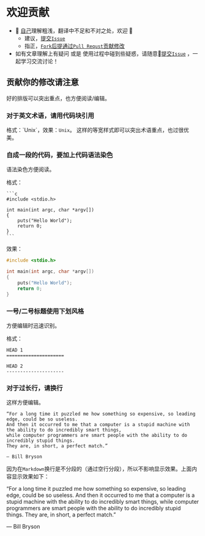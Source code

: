 欢迎贡献
====================

- 🙈 [自己](http://weibo.com/oldratlee)理解粗浅，翻译中不足和不对之处，欢迎 👏 
    - 建议，[提交`Issue`](https://github.com/oldratlee/translations/issues/new)
    - 指正，[`Fork`后提通过`Pull Requst`贡献修改](https://github.com/oldratlee/translations/fork)
- 如有文章理解上有疑问 或是 使用过程中碰到些疑惑，请随意:raised_hands:[提交`Issue`](https://github.com/oldratlee/translations/issues/new) ，一起学习交流讨论！

贡献你的修改请注意
-----------------

好的排版可以突出重点，也方便阅读/编辑。

### 对于英文术语，请用代码块引用

格式：\`Unix\`，效果：`Unix`。
这样的等宽样式即可以突出术语重点，也过很优美。

### 自成一段的代码，要加上代码语法染色

语法染色方便阅读。

格式：

    ```c
    #include <stdio.h>

    int main(int argc, char *argv[])
    {
        puts("Hello World");
        return 0;
    }
    ```

效果：

```c
#include <stdio.h>

int main(int argc, char *argv[])
{
    puts("Hello World");
    return 0;
}
```

### 一号/二号标题使用下划风格

方便编辑时迅速识别。

格式：

    HEAD 1
    =====================

    HEAD 2
    ---------------------

### 对于过长行，请换行

这样方便编辑。

    “For a long time it puzzled me how something so expensive, so leading edge, could be so useless.
    And then it occurred to me that a computer is a stupid machine with the ability to do incredibly smart things,
    while computer programmers are smart people with the ability to do incredibly stupid things.
    They are, in short, a perfect match.”

    — Bill Bryson

因为在`Markdown`换行是不分段的（通过空行分段），所以不影响显示效果。上面内容显示效果如下：

“For a long time it puzzled me how something so expensive, so leading edge, could be so useless.
And then it occurred to me that a computer is a stupid machine with the ability to do incredibly smart things,
while computer programmers are smart people with the ability to do incredibly stupid things.
They are, in short, a perfect match.”

— Bill Bryson
